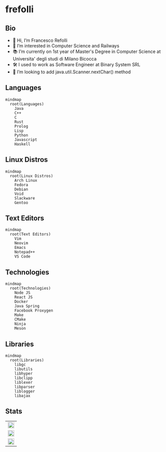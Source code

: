 # frefolli

## Bio

- 👋 Hi, I’m Francesco Refolli
- 👀 I’m interested in Computer Science and Railways
- 📚 I’m currently on 1st year of Master's Degree in Computer Science at Universita' degli studi di Milano Bicocca
- 🛠️ I used to work as Software Engineer at Binary System SRL
- 💞️ I’m looking to add java.util.Scanner.nextChar() method

## Languages

```mermaid
mindmap
  root(Languages)
    Java
    C++
    C
    Rust
    Prolog
    Lisp
    Python
    Javascript
    Haskell
```

## Linux Distros

```mermaid
mindmap
  root(Linux Distros)
    Arch Linux
    Fedora
    Debian
    Void
    Slackware
    Gentoo
```

## Text Editors

```mermaid
mindmap
  root(Text Editors)
    Vim
    Neovim
    Emacs
    Notepad++
    VS Code
```

## Technologies

```mermaid
mindmap
  root(Technologies)
    Node JS
    React JS
    Docker
    Java Spring
    Facebook Proxygen
    Make
    CMake
    Ninja
    Meson
```

## Libraries

```mermaid
mindmap
  root(Libraries)
    libgc
    libutils
    libhyper
    libclipp
    liblexer
    libparser
    liblogger
    libajax
```

## Stats

<center>
  <table width="100%">
    <tr><td><img width="100%" src="https://github-readme-stats.vercel.app/api?username=frefolli&show_icons=true&theme=tokyonight"/></td></tr>
    <tr><td><img width="100%" src="https://github-readme-stats.vercel.app/api/top-langs/?username=frefolli&layout=compact&langs_count=12&theme=tokyonight"/></td></tr>
    <tr><td><img width="100%" src="https://github-profile-trophy.vercel.app/?username=frefolli"/></td></tr>
  </table>
</center>

